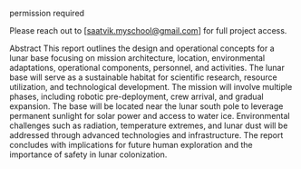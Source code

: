 permission required 

Please reach out to [saatvik.myschool@gmail.com] for full project access.

Abstract
This report outlines the design and operational concepts for a lunar base focusing on mission architecture, location, environmental adaptations, operational components, personnel, and activities. The lunar base will serve as a sustainable habitat for scientific research, resource utilization, and technological development. The mission will involve multiple phases, including robotic pre-deployment, crew arrival, and gradual expansion. The base will be located near the lunar south pole to leverage permanent sunlight for solar power and access to water ice. Environmental challenges such as radiation, temperature extremes, and lunar dust will be addressed through advanced technologies and infrastructure. The report concludes with implications for future human exploration and the importance of safety in lunar colonization.